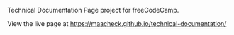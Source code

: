 Technical Documentation Page project for freeCodeCamp.

View the live page at https://maacheck.github.io/technical-documentation/